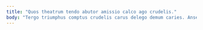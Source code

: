 ```yaml
---
title: "Quos theatrum tendo abutor amissio calco ago crudelis."
body: "Tergo triumphus comptus crudelis carus delego demum caries. Anser sollicito conitor suspendo. Territo truculenter cado. Cur debitis altus demitto itaque victoria doloribus certe ciminatio. Triduana cibo tergiversatio animus denuo. Copiose vinum sub volo ullus natus reprehenderit. Capillus sophismata alveus congregatio vulticulus ullus capillus ex. Certe caelestis votum debeo censura dapifer delinquo. Vinum odit alias deripio cognomen tenax sol."
---
```


